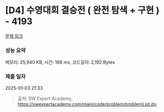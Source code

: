 # [D4] 수영대회 결승전 ( 완전 탐색 + 구현 ) - 4193 

[문제 링크](https://swexpertacademy.com/main/code/problem/problemDetail.do?contestProbId=AWKaG6_6AGQDFARV) 

### 성능 요약

메모리: 25,940 KB, 시간: 168 ms, 코드길이: 2,192 Bytes

### 제출 일자

2025-01-03 21:33



> 출처: SW Expert Academy, https://swexpertacademy.com/main/code/problem/problemList.do